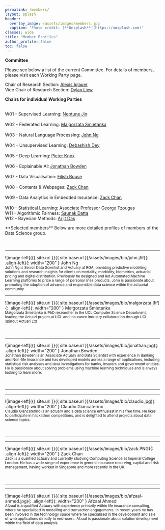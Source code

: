 ```yaml
---
permalink: /members/
layout: splash
header:
  overlay_image: /assets/images/members.jpg
  caption: "Photo credit: [**Unsplash**](https://unsplash.com)"
classes: wide
title: "Member Profiles"
author_profile: false
toc: false
---
```


<div class="notice--success" markdown="1">

**Committee**

Please see below a list of the current Committee.  For details of members, please visit each Working Party page.

Chair of Research Section: <a href="https://www.linkedin.com/in/aiglauer/?originalSubdomain=ch"> Alexis Iglauer </a> <br>
Vice Chair of Research Section: <a href="https://www.linkedin.com/in/dylanliew/"> Dylan Liew </a> <br>

**Chairs for individual Working Parties**

<br>W01 - Supervised Learning: <a href href="https://www.linkedin.com/in/neptune-jin-0a1aba93/"> Neptune Jin </a> <br>
<br>W02 - Federated Learning: <a href href="https://www.linkedin.com/in/ma%C5%82gorzata-%C5%9Bmietanka-a1963a112/"> Malgorzata Smietanka </a> <br>
<br>W03 - Natural Language Processing: <a href="https://www.linkedin.com/in/wui-hua-ng/"> John Ng </a> <br>
<br>W04 - Unsupervised Learning: <a href="https://www.linkedin.com/in/debashish-dey-669025a3/"> Debashish Dey </a> <br>
<br>W05 - Deep Learning: <a href href="https://www.linkedin.com/in/pieter-knox/"> Pieter Knox </a> <br>
<br>W06 - Explainable AI: <a href href="https://www.linkedin.com/in/jonathan-bowden-22433b27/"> Jonathan Bowden </a> <br>
<br>W07 - Data Visualisation: <a href href="https://www.linkedin.com/in/eilish-bouse-655194b2/"> Eilish Bouse </a> <br>
<br>W08 - Contents & Webpages: <a href href="https://www.linkedin.com/in/chanzhanliang/"> Zack Chan </a> <br>
<br>W09 - Data Analytics in Embedded Insurance: <a href href="https://www.linkedin.com/in/chanzhanliang/"> Zack Chan </a> <br>
<br>W10 - Statistical Learning: <a href="https://researchportal.hw.ac.uk/en/persons/george-tzougas"> Associate Professor George Tzougas </a>
<br>W11 - Algorithmic Fairness: <a href="https://www.linkedin.com/in/saunak-dutta-b74a551b/"> Saunak Datta </a>
<br>W12 - Bayesian Methods: <a href="https://www.linkedin.com/in/arijitdas1986/"> Arjit Das </a>
</div>

<div class="notice--primary" markdown="1">
**Selected members**
Below are more detailed profiles of members of the Data Science group.
<br>
<br>
<br>
<hr>
![image-left]({{ site.url }}{{ site.baseurl }}/assets/images/bio/john.jfif){: .align-left}{: width="200" } John Ng <br> <small> John Ng is Senior Data Scientist and Actuary at RGA, providing predictive modelling solutions and research insights for clients on mortality, morbidity, biometrics, actuarial pricing and digital distribution. Previously he designed and led Automated Machine Learning platforms to price a range of personal lines products. John is passionate about promoting the adoption of advance and responsible data science within the actuarial community. </small>
<br>
<hr>
![image-left]({{ site.url }}{{ site.baseurl }}/assets/images/bio/malgorzata.jfif){: .align-left}{: width="200" } Małgorzata Śmietanka <br> <small>
Małgorzata Śmietanka is PhD researcher in the UCL Computer Science Department, leading the Actuari project at UCL and insurance industry collaboration through UCL spinout Actuari Ltd </small>
<br>
<br>
<br>
<hr>
![image-left]({{ site.url }}{{ site.baseurl }}/assets/images/bio/jonathan.jpg){: .align-left}{: width="200" } Jonathan Bowden <br> <small> Jonathan Bowden is an Associate Actuary and Data Scientist with experience in Banking and Non-life Insurance and has developed models across a range of applications, including statistical risk analyses and data investigations for banks, insurers and government entities. He is passionate about solving problems using machine learning techniques and is always looking to learn more. </small>
<br>
<br>
<br>
<hr>
<hr>
![image-left]({{ site.url }}{{ site.baseurl }}/assets/images/bio/claudio.jpg){: .align-left}{: width="200" } Claudio Giancaterino <br> <small> Claudio Giancaterino is an actuary  and a data science enthusiast in his free time. He likes to participate in hackathon competitions, and is delighted to attend projects about data science topics. </small>
<br>
<br>
<br>
<hr>
<hr>
![image-left]({{ site.url }}{{ site.baseurl }}/assets/images/bio/zack.PNG){: .align-left}{: width="200" } Zack Chan <br> <small> Zack is a qualified actuary and currently studying Computing Science at Imperial College London. He has a wide range of experience in general insurance reserving, capital and risk management, having worked in Singapore and more recently in the UK. </small>
<br>
<br>
<br>
<hr>
<hr>
![image-left]({{ site.url }}{{ site.baseurl }}/assets/images/bio/afzaal-ahmed.jpg){: .align-left}{: width="200" } Afzaal Ahmed <br> <small> Afzaal is a qualified Actuary with experience primarily within life insurance consulting, where he specialised in modelling and transaction engagements. In recent years he has been involved in the technology space where he specialised in the development and sale of web applications directly to end-users. Afzaal is passionate about solution development within the field of data analysis. </small>
<br>
<br>
<br>

</div>

